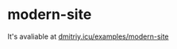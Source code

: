 # modern-site
It's avaliable at [dmitriy.icu/examples/modern-site](https://dmitriy.icu/examples/modern-site)
